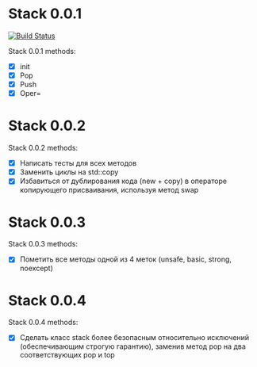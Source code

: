 # Stack 0.0.1

[![Build Status](https://travis-ci.org/rtv22/stack.svg?branch=master)](https://travis-ci.org/rtv22/stack)

Stack 0.0.1 methods:
- [X] init
- [X] Pop
- [X] Push
- [X] Oper=

# Stack 0.0.2

Stack 0.0.2 methods:

- [X] Написать тесты для всех методов
- [X] Заменить циклы на std::copy
- [X] Избавиться от дублирования кода (new + copy) в операторе копирующего присваивания, используя метод swap

# Stack 0.0.3

Stack 0.0.3 methods:

- [X] Пометить все методы одной из 4 меток (unsafe, basic, strong, noexcept)

# Stack 0.0.4

Stack 0.0.4 methods:

- [X] Сделать класс stack более безопасным относительно исключений (обеспечивающим строгую гарантию), заменив метод pop на два соответствующих pop и top
